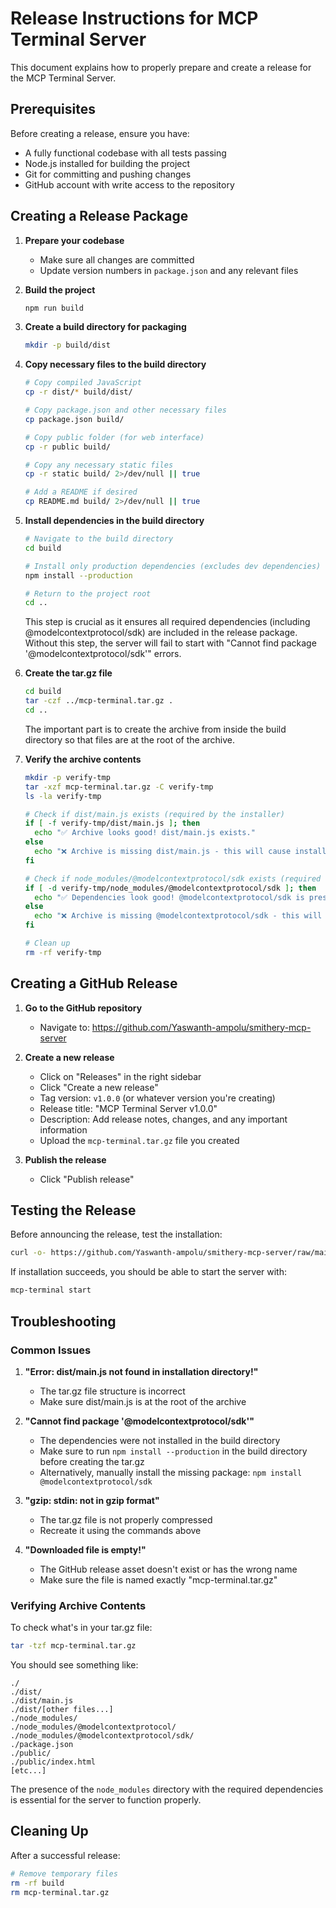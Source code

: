 # Release Instructions for MCP Terminal Server

This document explains how to properly prepare and create a release for the MCP Terminal Server.

## Prerequisites

Before creating a release, ensure you have:
- A fully functional codebase with all tests passing
- Node.js installed for building the project
- Git for committing and pushing changes
- GitHub account with write access to the repository

## Creating a Release Package

1. **Prepare your codebase**
   - Make sure all changes are committed
   - Update version numbers in `package.json` and any relevant files

2. **Build the project**
   ```bash
   npm run build
   ```

3. **Create a build directory for packaging**
   ```bash
   mkdir -p build/dist
   ```

4. **Copy necessary files to the build directory**
   ```bash
   # Copy compiled JavaScript
   cp -r dist/* build/dist/

   # Copy package.json and other necessary files
   cp package.json build/

   # Copy public folder (for web interface)
   cp -r public build/

   # Copy any necessary static files
   cp -r static build/ 2>/dev/null || true

   # Add a README if desired
   cp README.md build/ 2>/dev/null || true
   ```

5. **Install dependencies in the build directory**
   ```bash
   # Navigate to the build directory
   cd build

   # Install only production dependencies (excludes dev dependencies)
   npm install --production

   # Return to the project root
   cd ..
   ```

   This step is crucial as it ensures all required dependencies (including @modelcontextprotocol/sdk)
   are included in the release package. Without this step, the server will fail to start with
   "Cannot find package '@modelcontextprotocol/sdk'" errors.

6. **Create the tar.gz file**
   ```bash
   cd build
   tar -czf ../mcp-terminal.tar.gz .
   cd ..
   ```

   The important part is to create the archive from inside the build directory so that files are at the root of the archive.

7. **Verify the archive contents**
   ```bash
   mkdir -p verify-tmp
   tar -xzf mcp-terminal.tar.gz -C verify-tmp
   ls -la verify-tmp

   # Check if dist/main.js exists (required by the installer)
   if [ -f verify-tmp/dist/main.js ]; then
     echo "✅ Archive looks good! dist/main.js exists."
   else
     echo "❌ Archive is missing dist/main.js - this will cause installation to fail!"
   fi

   # Check if node_modules/@modelcontextprotocol/sdk exists (required dependency)
   if [ -d verify-tmp/node_modules/@modelcontextprotocol/sdk ]; then
     echo "✅ Dependencies look good! @modelcontextprotocol/sdk is present."
   else
     echo "❌ Archive is missing @modelcontextprotocol/sdk - this will cause the server to fail!"
   fi

   # Clean up
   rm -rf verify-tmp
   ```

## Creating a GitHub Release

1. **Go to the GitHub repository**
   - Navigate to: https://github.com/Yaswanth-ampolu/smithery-mcp-server

2. **Create a new release**
   - Click on "Releases" in the right sidebar
   - Click "Create a new release"
   - Tag version: `v1.0.0` (or whatever version you're creating)
   - Release title: "MCP Terminal Server v1.0.0"
   - Description: Add release notes, changes, and any important information
   - Upload the `mcp-terminal.tar.gz` file you created

3. **Publish the release**
   - Click "Publish release"

## Testing the Release

Before announcing the release, test the installation:

```bash
curl -o- https://github.com/Yaswanth-ampolu/smithery-mcp-server/raw/main/main/install-mcp.sh | bash
```

If installation succeeds, you should be able to start the server with:

```bash
mcp-terminal start
```

## Troubleshooting

### Common Issues

1. **"Error: dist/main.js not found in installation directory!"**
   - The tar.gz file structure is incorrect
   - Make sure dist/main.js is at the root of the archive

2. **"Cannot find package '@modelcontextprotocol/sdk'"**
   - The dependencies were not installed in the build directory
   - Make sure to run `npm install --production` in the build directory before creating the tar.gz
   - Alternatively, manually install the missing package: `npm install @modelcontextprotocol/sdk`

3. **"gzip: stdin: not in gzip format"**
   - The tar.gz file is not properly compressed
   - Recreate it using the commands above

4. **"Downloaded file is empty!"**
   - The GitHub release asset doesn't exist or has the wrong name
   - Make sure the file is named exactly "mcp-terminal.tar.gz"

### Verifying Archive Contents

To check what's in your tar.gz file:

```bash
tar -tzf mcp-terminal.tar.gz
```

You should see something like:
```
./
./dist/
./dist/main.js
./dist/[other files...]
./node_modules/
./node_modules/@modelcontextprotocol/
./node_modules/@modelcontextprotocol/sdk/
./package.json
./public/
./public/index.html
[etc...]
```

The presence of the `node_modules` directory with the required dependencies is essential for the server to function properly.

## Cleaning Up

After a successful release:

```bash
# Remove temporary files
rm -rf build
rm mcp-terminal.tar.gz
```